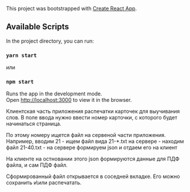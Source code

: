 This project was bootstrapped with [Create React App](https://github.com/facebook/create-react-app).

## Available Scripts

In the project directory, you can run:

### `yarn start`
или
### `npm start`

Runs the app in the development mode.\
Open [http://localhost:3000](http://localhost:3000) to view it in the browser.

Клиентская часть приложения распечатки карточек для выучивания слов.
В поле ввода нужно ввести номер карточки, с которого будет начинаться страница.

По этому номеру ищется файл на сервеной части приложения.
Например, вводим 21 - ищем файл вида 21-*.txt на сервере - находим файл 21-40.txt - на сервере 
формируем json и отдаем его на клиент

На клиенте на остновании этого json формируются данные для ПДФ файла, и сам ПДФ файл.

Сформированный файл открывается в соседней вкладке. Его можно сохранить и\или распечатать.

